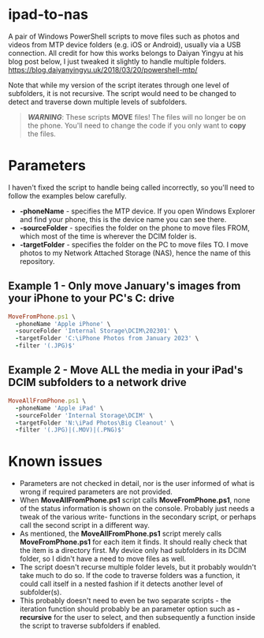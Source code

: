 # ipad-to-nas
A pair of Windows PowerShell scripts to move files such as photos and videos from MTP device folders (e.g. iOS or Android), usually via a USB connection.  All credit for how this works belongs to Daiyan Yingyu at his blog post below, I just tweaked it slightly to handle multiple folders.
https://blog.daiyanyingyu.uk/2018/03/20/powershell-mtp/

Note that while my version of the script iterates through one level of subfolders, it is not recursive.  The script would need to be changed to detect and traverse down multiple levels of subfolders.

> ***WARNING***: These scripts **MOVE** files!  The files will no longer be on the phone.  You'll need to change the code if you only want to **copy** the files.

# Parameters
I haven't fixed the script to handle being called incorrectly, so you'll need to follow the examples below carefully.

- **-phoneName** - specifies the MTP device.  If you open Windows Explorer and find your phone, this is the device name you can see there.
- **-sourceFolder** - specifies the folder on the phone to move files FROM, which most of the time is wherever the DCIM folder is.
- **-targetFolder** - specifies the folder on the PC to move files TO.  I move photos to my Network Attached Storage (NAS), hence the name of this repository.


## Example 1 - Only move January's images from your iPhone to your PC's C: drive

<!-- obviously this is not Ruby code, but the syntax highlighting makes the example command lines easier to comprehend -->
```ruby
MoveFromPhone.ps1 \
  -phoneName 'Apple iPhone' \
  -sourceFolder 'Internal Storage\DCIM\202301' \
  -targetFolder 'C:\iPhone Photos from January 2023' \
  -filter '(.JPG)$'
```

## Example 2 - Move ALL the media in your iPad's DCIM subfolders to a network drive

```ruby
MoveAllFromPhone.ps1 \
  -phoneName 'Apple iPad' \
  -sourceFolder 'Internal Storage\DCIM' \
  -targetFolder 'N:\iPad Photos\Big Cleanout' \
  -filter '(.JPG)|(.MOV)|(.PNG)$'
```

# Known issues
* Parameters are not checked in detail, nor is the user informed of what is wrong if required parameters are not provided.
* When **MoveAllFromPhone.ps1** script calls **MoveFromPhone.ps1**, none of the status information is shown on the console.  Probably just needs a tweak of the various write- functions in the secondary script, or perhaps call the second script in a different way.
* As mentioned, the **MoveAllFromPhone.ps1** script merely calls **MoveFromPhone.ps1** for each item it finds.  It should really check that the item is a directory first. My device only had subfolders in its DCIM folder, so I didn't have a need to move files as well.
* The script doesn't recurse multiple folder levels, but it probably wouldn't take much to do so.  If the code to traverse folders was a function, it could call itself in a nested fashion if it detects another level of subfolder(s).
* This probably doesn't need to even be two separate scripts - the iteration function should probably be an parameter option such as **-recursive** for the user to select, and then subsequently a function inside the script to traverse subfolders if enabled.
